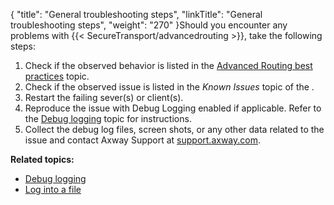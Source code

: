 {
    "title": "General troubleshooting steps",
    "linkTitle": "General troubleshooting steps",
    "weight": "270"
}Should you encounter any problems with {{< SecureTransport/advancedrouting  >}}, take the following steps:

1.  Check if the observed behavior is listed in the [Advanced Routing best practices](../../c_st_advanced_routing_best_practices) topic.
2.  Check if the observed issue is listed in the *Known Issues* topic of the .
3.  Restart the failing sever(s) or client(s).
4.  Reproduce the issue with Debug Logging enabled if applicable. Refer to the [Debug logging](../t_st_debug_logging) topic for instructions.
5.  Collect the debug log files, screen shots, or any other data related to the issue and contact Axway Support at [support.axway.com](http://support.axway.com/).

**Related topics:**

-   [Debug logging](../t_st_debug_logging)
-   [Log into a file]()
